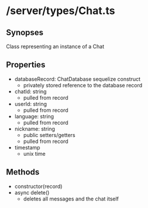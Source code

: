 # /server/types/Chat.ts

## Synopses
Class representing an instance of a Chat

## Properties
- databaseRecord: ChatDatabase sequelize construct
  - privately stored reference to the database record
- chatId: string
  - pulled from record
- userId: string
  - pulled from record
- language: string
  - pulled from record
- nickname: string
  - public setters/getters
  - pulled from record
- timestamp
  - unix time

## Methods
- constructor(record)
- async delete()
  - deletes all messages and the chat itself